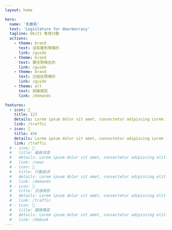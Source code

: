 ```yaml
---
layout: home

hero:
  name: '冬鹿苑'
  text: 'Legislature for deermocracy'
  tagline: 06/21 青鳥行動
  actions:
    - theme: brand
      text: 沒有要到現場的
      link: /guide
    - theme: brand
      text: 要往現場去的
      link: /guide
    - theme: brand
      text: 已經在現場的
      link: /guide
    - theme: alt
      text: 詳細資訊
      link: /demands

features:
  - icon: 🚦
    title: 123
    details: Lorem ipsum dolor sit amet, consectetur adipiscing Lorem ipsum dolor sit amet, consectetur adipiscing elit Lorem ipsum dolor sit amet, consectetur adipiscing elitLorem ipsum dolor sit amet, consectetur adipiscing elit Lorem ipsum dolor sit amet, consectetur adipiscing elitLorem ipsum dolor sit amet, consectetur adipiscing elit Lorem ipsum dolor sit amet, consectetur adipiscing elitLorem ipsum dolor sit amet, consectetur adipiscing elit Lorem ipsum dolor sit amet, consectetur adipiscing elitLorem ipsum dolor sit amet, consectetur adipiscing elit Lorem ipsum dolor sit amet, consectetur adipiscing elitLorem ipsum dolor sit amet, consectetur adipiscing elit Lorem ipsum dolor sit amet, consectetur adipiscing elitLorem ipsum dolor sit amet, consectetur adipiscing elit Lorem ipsum dolor sit amet, consectetur adipiscing elitLorem ipsum dolor sit amet, consectetur adipiscing elit Lorem ipsum dolor sit amet, consectetur adipiscing elit
    link: /traffic
  - icon: 🚦
    title: 456
    details: Lorem ipsum dolor sit amet, consectetur adipiscing Lorem ipsum dolor sit amet, consectetur adipiscing elit Lorem ipsum dolor sit amet, consectetur adipiscing elitLorem ipsum dolor sit amet, consectetur adipiscing elit Lorem ipsum dolor sit amet, consectetur adipiscing elitLorem ipsum dolor sit amet, consectetur adipiscing elit Lorem ipsum dolor sit amet, consectetur adipiscing elitLorem ipsum dolor sit amet, consectetur adipiscing elit Lorem ipsum dolor sit amet, consectetur adipiscing elitLorem ipsum dolor sit amet, consectetur adipiscing elit Lorem ipsum dolor sit amet, consectetur adipiscing elitLorem ipsum dolor sit amet, consectetur adipiscing elit Lorem ipsum dolor sit amet, consectetur adipiscing elitLorem ipsum dolor sit amet, consectetur adipiscing elit Lorem ipsum dolor sit amet, consectetur adipiscing elitLorem ipsum dolor sit amet, consectetur adipiscing elit Lorem ipsum dolor sit amet, consectetur adipiscing elit
    link: /traffic
  # - icon: 📢
  #   title: 最新消息
  #   details: Lorem ipsum dolor sit amet, consectetur adipiscing elit
  #   link: /news
  # - icon: 📃
  #   title: 行動訴求
  #   details: Lorem ipsum dolor sit amet, consectetur adipiscing elit
  #   link: /demands
  # - icon: 🚦
  #   title: 交通資訊
  #   details: Lorem ipsum dolor sit amet, consectetur adipiscing elit
  #   link: /traffic
  # - icon: 📰
  #   title: 闢謠專區
  #   details: Lorem ipsum dolor sit amet, consectetur adipiscing elit
  #   link: /debunk
---
```


<style>
  :root {
    --vp-home-hero-name-color: transparent;
    --vp-home-hero-name-background: -webkit-linear-gradient(120deg, #bd34fe, #41d1ff);
    
  }

</style>
